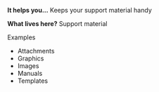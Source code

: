 **It helps you...**
Keeps your support material handy

**What lives here?**
Support material

Examples
- Attachments
- Graphics
- Images
- Manuals
- Templates
